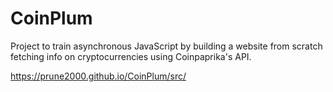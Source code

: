 # CoinPlum
Project to train asynchronous JavaScript by building a website from scratch fetching info on cryptocurrencies using Coinpaprika's API. 

https://prune2000.github.io/CoinPlum/src/
